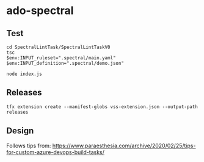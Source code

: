 # ado-spectral

## Test

```
cd SpectralLintTask/SpectralLintTaskV0
tsc
$env:INPUT_ruleset=".spectral/main.yaml"
$env:INPUT_definition=".spectral/demo.json"

node index.js
```

## Releases

```
tfx extension create --manifest-globs vss-extension.json --output-path releases
```

## Design

Follows tips from: https://www.paraesthesia.com/archive/2020/02/25/tips-for-custom-azure-devops-build-tasks/